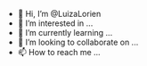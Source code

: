 - 👋 Hi, I’m @LuizaLorien
- 👀 I’m interested in ...
- 🌱 I’m currently learning ...
- 💞️ I’m looking to collaborate on ...
- 📫 How to reach me ...

<!---
LuizaLorien/LuizaLorien is a ✨ special ✨ repository because its `README.md` (this file) appears on your GitHub profile.
You can click the Preview link to take a look at your changes.
--->

